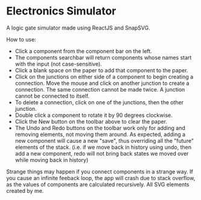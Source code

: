# Electronics Simulator

A logic gate simulator made using ReactJS and SnapSVG.

How to use:
- Click a component from the component bar on the left.
- The components searchbar will return components whose names start with the input (not case-sensitive).
- Click a blank space on the paper to add that component to the paper.
- Click on the junctions on either side of a component to begin creating a connection. Move the mouse and click on another junction to create a connection. The same connection cannot be made twice. A junction cannot be connected to itself.
- To delete a connection, click on one of the junctions, then the other junction.
- Double click a component to rotate it by 90 degrees clockwise.
- Click the New button on the toolbar above to clear the paper.
- The Undo and Redo buttons on the toolbar work only for adding and removing elements, not moving them around. As expected, adding a new component will cause a new "save", thus overriding all the "future" elements of the stack. (i.e. if we move back in history using undo, then add a new component, redo will not bring back states we moved over while moving back in history)

Strange things may happen if you connect components in a strange way. If you cause an infinite feeback loop, the app will crash due to stack overflow, as the values of components are calculated recursively.
All SVG elements created by me.